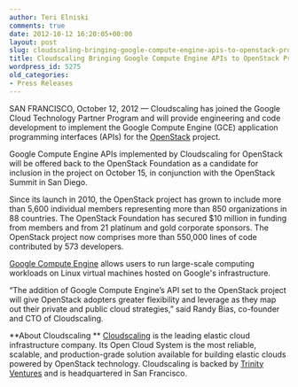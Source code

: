 ```yaml
---
author: Teri Elniski
comments: true
date: 2012-10-12 16:20:05+00:00
layout: post
slug: cloudscaling-bringing-google-compute-engine-apis-to-openstack-project
title: Cloudscaling Bringing Google Compute Engine APIs to OpenStack Project
wordpress_id: 5275
old_categories:
- Press Releases
---
```


SAN FRANCISCO, October 12, 2012 — Cloudscaling has joined the Google Cloud Technology Partner Program and will provide engineering and code development to implement the Google Compute Engine (GCE) application programming interfaces (APIs) for the [OpenStack](http://openstack.org/) project.

Google Compute Engine APIs implemented by Cloudscaling for OpenStack will be offered back to the OpenStack Foundation as a candidate for inclusion in the project on October 15, in conjunction with the OpenStack Summit in San Diego.

Since its launch in 2010, the OpenStack project has grown to include more than 5,600 individual members representing more than 850 organizations in 88 countries. The OpenStack Foundation has secured $10 million in funding from members and from 21 platinum and gold corporate sponsors. The OpenStack project now comprises more than 550,000 lines of code contributed by 573 developers.

[Google Compute Engine](https://cloud.google.com/products/compute-engine) allows users to run large-scale computing workloads on Linux virtual machines hosted on Google's infrastructure.

“The addition of Google Compute Engine’s API set to the OpenStack project will give OpenStack adopters greater flexibility and leverage as they map out their private and public cloud strategies,” said Randy Bias, co-founder and CTO of Cloudscaling.

**About Cloudscaling **
[Cloudscaling](http://cloudscaling.com/) is the leading elastic cloud infrastructure company. Its Open Cloud System is the most reliable, scalable, and production-grade solution available for building elastic clouds powered by OpenStack technology. Cloudscaling is backed by [Trinity Ventures](http://www.trinityventures.com/) and is headquartered in San Francisco.

###
